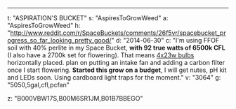 ---
t: "ASPIRATION'S BUCKET"
s: "AspiresToGrowWeed"
a: "AspiresToGrowWeed"
h: "http://www.reddit.com/r/SpaceBuckets/comments/26f5vr/spacebucket_progress_so_far_looking_pretty_good/"
d: "2014-06-30"
c: "I'm using FFOF soil with 40% perlite in my Space Bucket, <strong>with 92 true watts of 6500k CFL</strong> (I also have a 2700k set for flowering). That means <a href='http://www.amazon.com/s/?_encoding=UTF8&camp=1789&creative=390957&field-keywords=23w%20cfl&linkCode=ur2&rh=i%3Aaps%2Ck%3A23w%20cfl&tag=spacbuck-20&url=search-alias%3Daps&linkId=TOD5YZ7WINHSD7WK'>4x23w bulbs</a> horizontally placed.  plan on putting an intake fan and adding a carbon filter once I start flowering. <strong>Started this grow on a budget</strong>, I will get nutes, pH kit and LEDs soon. Using cardboard light traps for the moment."
v: "3064"
g: "5050,5gal,cfl,pcfan"

z: "B000VBW17S,B00M6SR1JM,B01B7BBEGO"
